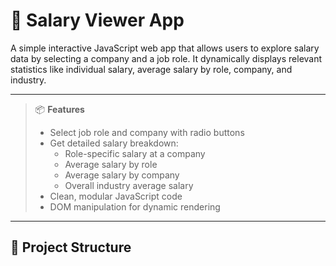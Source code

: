 # 💼 Salary Viewer App

A simple interactive JavaScript web app that allows users to explore salary data by selecting a company and a job role. It dynamically displays relevant statistics like individual salary, average salary by role, company, and industry.

---

> 📦 **Features**
>
> - Select job role and company with radio buttons
> - Get detailed salary breakdown:
>   - Role-specific salary at a company
>   - Average salary by role
>   - Average salary by company
>   - Overall industry average salary
> - Clean, modular JavaScript code
> - DOM manipulation for dynamic rendering

---

## 📁 Project Structure

